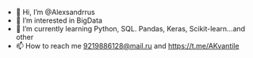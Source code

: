 - 👋 Hi, I’m @Alexsandrrus
- 👀 I’m interested in BigData
- 🌱 I’m currently learning Python, SQL. Pandas, Keras, Scikit-learn...and other
- 📫 How to reach me 9219886128@mail.ru and https://t.me/AKvantile

<!---
Alexsandrrus/Alexsandrrus is a ✨ special ✨ repository because its `README.md` (this file) appears on your GitHub profile.
You can click the Preview link to take a look at your changes.
--->
